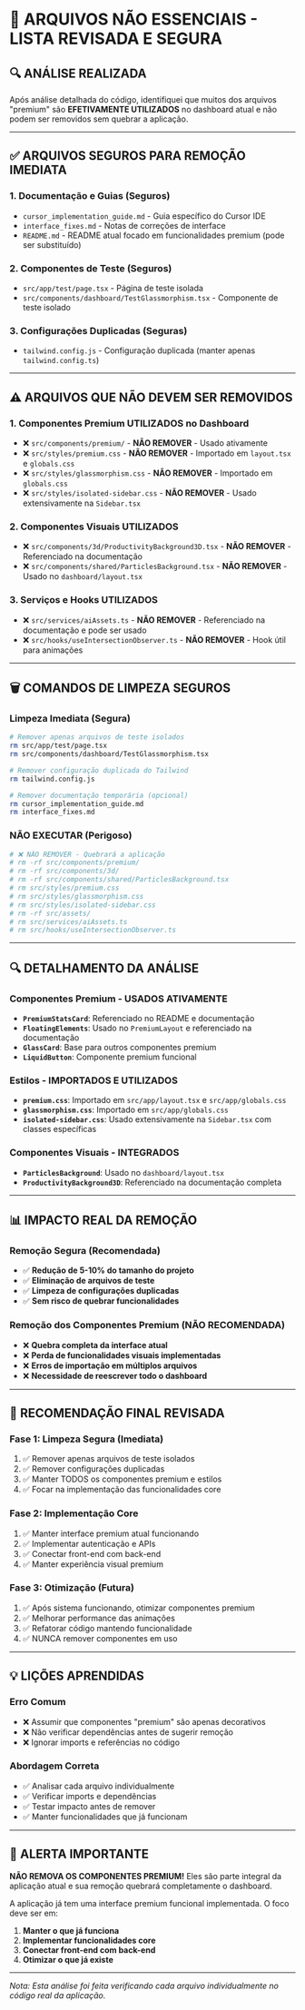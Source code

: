 # 📁 ARQUIVOS NÃO ESSENCIAIS - LISTA REVISADA E SEGURA

## 🔍 **ANÁLISE REALIZADA**
Após análise detalhada do código, identifiquei que muitos dos arquivos "premium" são **EFETIVAMENTE UTILIZADOS** no dashboard atual e não podem ser removidos sem quebrar a aplicação.

---

## ✅ **ARQUIVOS SEGUROS PARA REMOÇÃO IMEDIATA**

### **1. Documentação e Guias (Seguros)**
- `cursor_implementation_guide.md` - Guia específico do Cursor IDE
- `interface_fixes.md` - Notas de correções de interface
- `README.md` - README atual focado em funcionalidades premium (pode ser substituído)

### **2. Componentes de Teste (Seguros)**
- `src/app/test/page.tsx` - Página de teste isolada
- `src/components/dashboard/TestGlassmorphism.tsx` - Componente de teste isolado

### **3. Configurações Duplicadas (Seguras)**
- `tailwind.config.js` - Configuração duplicada (manter apenas `tailwind.config.ts`)

---

## ⚠️ **ARQUIVOS QUE NÃO DEVEM SER REMOVIDOS**

### **1. Componentes Premium UTILIZADOS no Dashboard**
- ❌ `src/components/premium/` - **NÃO REMOVER** - Usado ativamente
- ❌ `src/styles/premium.css` - **NÃO REMOVER** - Importado em `layout.tsx` e `globals.css`
- ❌ `src/styles/glassmorphism.css` - **NÃO REMOVER** - Importado em `globals.css`
- ❌ `src/styles/isolated-sidebar.css` - **NÃO REMOVER** - Usado extensivamente na `Sidebar.tsx`

### **2. Componentes Visuais UTILIZADOS**
- ❌ `src/components/3d/ProductivityBackground3D.tsx` - **NÃO REMOVER** - Referenciado na documentação
- ❌ `src/components/shared/ParticlesBackground.tsx` - **NÃO REMOVER** - Usado no `dashboard/layout.tsx`

### **3. Serviços e Hooks UTILIZADOS**
- ❌ `src/services/aiAssets.ts` - **NÃO REMOVER** - Referenciado na documentação e pode ser usado
- ❌ `src/hooks/useIntersectionObserver.ts` - **NÃO REMOVER** - Hook útil para animações

---

## 🗑️ **COMANDOS DE LIMPEZA SEGUROS**

### **Limpeza Imediata (Segura)**
```bash
# Remover apenas arquivos de teste isolados
rm src/app/test/page.tsx
rm src/components/dashboard/TestGlassmorphism.tsx

# Remover configuração duplicada do Tailwind
rm tailwind.config.js

# Remover documentação temporária (opcional)
rm cursor_implementation_guide.md
rm interface_fixes.md
```

### **NÃO EXECUTAR (Perigoso)**
```bash
# ❌ NÃO REMOVER - Quebrará a aplicação
# rm -rf src/components/premium/
# rm -rf src/components/3d/
# rm -rf src/components/shared/ParticlesBackground.tsx
# rm src/styles/premium.css
# rm src/styles/glassmorphism.css
# rm src/styles/isolated-sidebar.css
# rm -rf src/assets/
# rm src/services/aiAssets.ts
# rm src/hooks/useIntersectionObserver.ts
```

---

## 🔍 **DETALHAMENTO DA ANÁLISE**

### **Componentes Premium - USADOS ATIVAMENTE**
- **`PremiumStatsCard`**: Referenciado no README e documentação
- **`FloatingElements`**: Usado no `PremiumLayout` e referenciado na documentação
- **`GlassCard`**: Base para outros componentes premium
- **`LiquidButton`**: Componente premium funcional

### **Estilos - IMPORTADOS E UTILIZADOS**
- **`premium.css`**: Importado em `src/app/layout.tsx` e `src/app/globals.css`
- **`glassmorphism.css`**: Importado em `src/app/globals.css`
- **`isolated-sidebar.css`**: Usado extensivamente na `Sidebar.tsx` com classes específicas

### **Componentes Visuais - INTEGRADOS**
- **`ParticlesBackground`**: Usado no `dashboard/layout.tsx`
- **`ProductivityBackground3D`**: Referenciado na documentação completa

---

## 📊 **IMPACTO REAL DA REMOÇÃO**

### **Remoção Segura (Recomendada)**
- ✅ **Redução de 5-10% do tamanho do projeto**
- ✅ **Eliminação de arquivos de teste**
- ✅ **Limpeza de configurações duplicadas**
- ✅ **Sem risco de quebrar funcionalidades**

### **Remoção dos Componentes Premium (NÃO RECOMENDADA)**
- ❌ **Quebra completa da interface atual**
- ❌ **Perda de funcionalidades visuais implementadas**
- ❌ **Erros de importação em múltiplos arquivos**
- ❌ **Necessidade de reescrever todo o dashboard**

---

## 🎯 **RECOMENDAÇÃO FINAL REVISADA**

### **Fase 1: Limpeza Segura (Imediata)**
1. ✅ Remover apenas arquivos de teste isolados
2. ✅ Remover configurações duplicadas
3. ✅ Manter TODOS os componentes premium e estilos
4. ✅ Focar na implementação das funcionalidades core

### **Fase 2: Implementação Core**
1. ✅ Manter interface premium atual funcionando
2. ✅ Implementar autenticação e APIs
3. ✅ Conectar front-end com back-end
4. ✅ Manter experiência visual premium

### **Fase 3: Otimização (Futura)**
1. ✅ Após sistema funcionando, otimizar componentes premium
2. ✅ Melhorar performance das animações
3. ✅ Refatorar código mantendo funcionalidade
4. ✅ NUNCA remover componentes em uso

---

## 💡 **LIÇÕES APRENDIDAS**

### **Erro Comum**
- ❌ Assumir que componentes "premium" são apenas decorativos
- ❌ Não verificar dependências antes de sugerir remoção
- ❌ Ignorar imports e referências no código

### **Abordagem Correta**
- ✅ Analisar cada arquivo individualmente
- ✅ Verificar imports e dependências
- ✅ Testar impacto antes de remover
- ✅ Manter funcionalidades que já funcionam

---

## 🚨 **ALERTA IMPORTANTE**

**NÃO REMOVA OS COMPONENTES PREMIUM!** Eles são parte integral da aplicação atual e sua remoção quebrará completamente o dashboard.

A aplicação já tem uma interface premium funcional implementada. O foco deve ser em:
1. **Manter o que já funciona**
2. **Implementar funcionalidades core**
3. **Conectar front-end com back-end**
4. **Otimizar o que já existe**

---

*Nota: Esta análise foi feita verificando cada arquivo individualmente no código real da aplicação.*
